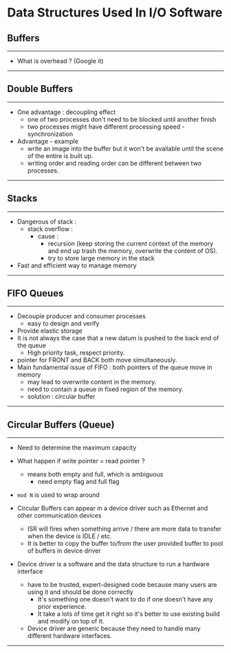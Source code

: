 # Data Structures Used In I/O Software

## Buffers

---

- What is overhead ? (Google it)

---

## Double Buffers

---

- One advantage : decoupling effect
  - one of two processes don't need to be blocked until another finish
  - two processes might have different processing speed - synchronization
- Advantage - example
  - write an image into the buffer but it won't be available until the scene of the entire is built up.
  - writing order and reading order can be different between two processes.

---

## Stacks

---

- Dangerous of stack :
  - stack overflow : 
    - cause : 
      - recursion (keep storing the current context of the memory and end up trash the memory, overwrite the content of OS). 
      - try to store large memory in the stack
- Fast and efficient way to manage memory

---

## FIFO Queues

---

- Decouple producer and consumer processes
  - easy to design and verify
- Provide elastic storage
- It is not always the case that a new datum is pushed to the back end of the queue
  - High priority task, respect priority.
- pointer for FRONT and BACK both move simultaneously.
- Main fundamental issue of FIFO : both pointers of the queue move in memory
  - may lead to overwrite content in the memory.
  - need to contain a queue in fixed region of the memory.
  - solution : circular buffer

---

## Circular Buffers (Queue)

---

- Need to determine the maximum capacity

- What happen if write pointer = read pointer ?

  - means both empty and full, which is ambiguous
    - need empty flag and full flag

- `mod N` is used to wrap around

- Circular Buffers can appear in a device driver such as Ethernet and other communication devices

  - ISR will fires when something arrive / there are more data to transfer when the device is IDLE / etc.
  - It is better to copy the buffer to/from the user provided buffer to pool of buffers in device driver

- Device driver is a software and the data structure to run a hardware interface

  - have to be trusted, expert-designed code because many users are using it and should be done correctly
    - It's something one doesn't want to do if one doesn't have any prior experience.
    - It take a lots of time get it right so it's better to use existing build and modify on top of it.
  - Device driver are generic because they need to handle many different hardware interfaces.

---